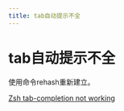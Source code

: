 ```yaml
---
title: tab自动提示不全
---
```


# tab自动提示不全

使用命令rehash重新建立。

[Zsh tab-completion not working](https://stackoverflow.com/questions/46939906/zsh-tab-completion-not-working)
